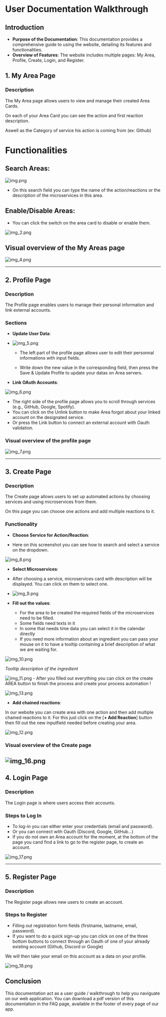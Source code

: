 # User Documentation Walkthrough

## Introduction
- **Purpose of the Documentation**: This documentation provides a comprehensive guide to using the website, detailing its features and functionalities.
- **Overview of Features**: The website includes multiple pages: My Area, Profile, Create, Login, and Register.

## 1. My Area Page
### Description
The My Area page allows users to view and manage their created Area Cards.

On each of your Area Card you can see the action and first reaction description.

Aswell as the Category of service his action is coming from (ex: Github)
# Functionalities
## **Search Areas**:

![img.png](img.png)

- On this search field you can type the name of the action/reactions or the description of the microservices in this area.

## **Enable/Disable Areas**:

- You can click the switch on the area card to disable or enable them.

![img_2.png](img_2.png)
 

## Visual overview of the My Areas page

![img_4.png](img_4.png)

---

## 2. Profile Page
### Description

The Profile page enables users to manage their personal information and link external accounts.

### Sections
- **Update User Data**:

- ![img_5.png](img_5.png)

    - The left part of the profile page allows user to edit their personnal informations with input fields.
   
    - Write down the new value in the corresponding field, then press the Save & Update Profile to update your datas on Area servers.


- **Link OAuth Accounts**:

![img_6.png](img_6.png)
  
- The right side of the profile page allows you to scroll through services (e.g., GitHub, Google, Spotify).
- You can click on the Unlink button to make Area forgot about your linked account on the designated service.
- Or press the Link button to connect an external account with Oauth validation.

### Visual overview of the profile page

![img_7.png](img_7.png)

---

## 3. Create Page
### Description

The Create page allows users to set up automated actions by choosing services and using microservices from them.

On this page you can choose one actions and add multiple reactions to it.

### Functionality
- **Choose Service for Action/Reaction**:

- Here on this screenshot you can see how to search and select a service on the dropdown.

![img_8.png](img_8.png)

- **Select Microservices**:

- After choosing a service, microservices card with description will be displayed. You can click on them to select one.

- ![img_9.png](img_9.png)

- **Fill out the values**:

    - For the area to be created the required fields of the microservices need to be filled.
    - Some fields need texts in it
    - In some that needs time data you can select it in the calendar directly
    - If you need more information about an ingredient you can pass your mouse on it to have a tooltip containing a brief description of what we are waiting for.

![img_10.png](img_10.png)

*Tooltip description of the ingredient*

![img_11.png](img_11.png)
    - After you filled out everything you can click on the create AREA button to finish the process and create your process automation !

![img_13.png](img_13.png)

- **Add chained reactions**:

In our website you can create area with one action and then add multiple chained reactions to it.
For this just click on the [**+ Add Reaction**] button 
then fill out the new inputfield needed before creating your area.

![img_12.png](img_12.png)

### Visual overview of the Create page
![img_16.png](img_16.png)
---

## 4. Login Page
### Description
The Login page is where users access their accounts.

### Steps to Log In
- To log-in you can either enter your credentials (email and password).
- Or you can connect with Oauth (Discord, Google, GitHub...)
- If you do not own an Area account for the moment, at the bottom of the page you cand find a link to go to the register page, to create an account.

![img_17.png](img_17.png)

---

## 5. Register Page
### Description
The Register page allows new users to create an account.

### Steps to Register
- Filling out registration form fields (firstname, lastname, email, password).
- If you want to do a quick sign-up you can click on one of the three bottom buttons to connect through an Oauth of one of your already existing account (Github, Discord or Google)

We will then take your email on this account as a data on your profile.

![img_18.png](img_18.png)

## Conclusion

This documentation act as a user guide / walkthrough to help you naviguate on our web application.
You can download a pdf version of this documentation in the FAQ page, available in the footer of every page of our app.
